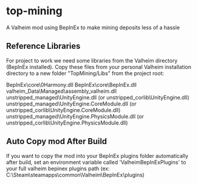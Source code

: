 # top-mining
A Valheim mod using BepInEx to make mining deposits less of a hassle

## Reference Libraries

For project to work we need some libraries from the Valheim directory (BepInEx installed). Copy these files from your personal Valheim installation directory to a new folder "TopMining/Libs" from the project root:

BepInEx\core\0Harmony.dll
BepInEx\core\BepInEx.dll
valheim_Data\Managed\assembly_valheim.dll
unstripped_managed\UnityEngine.dll (or unstripped_corlib\UnityEngine.dll)
unstripped_managed\UnityEngine.CoreModule.dll (or unstripped_corlib\UnityEngine.CoreModule.dll)
unstripped_managed\UnityEngine.PhysicsModule.dll (or unstripped_corlib\UnityEngine.PhysicsModule.dll)

## Auto Copy mod After Build

If you want to copy the mod into your BepInEx plugins folder automatically after build, set an environment variable called 'ValheimBepInExPlugins' to your full valheim bepinex plugins path (ex: C:\Steam\steamapps\common\Valheim\BepInEx\plugins)